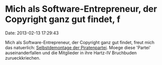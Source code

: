 Mich als Software-Entrepreneur, der Copyright ganz gut findet, f
================================================================

Date: 2013-02-13 17:29:43

Mich als Software-Entrepreneur, der Copyright ganz gut findet, freut
mich das natuerlich: [Selbstdemontage der
Piratenpartei](http://www.spiegel.de/politik/deutschland/kommentar-zur-selbstdemontage-der-piraten-a-883085.html).
Moege diese \'Partei\' auseinanderfallen und die Mitglieder in ihre
Hartz-IV Bruchbuden zurueckkriechen.
